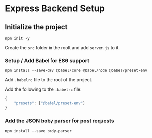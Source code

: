 # Express Backend Setup

## Initialize the project
```node 
npm init -y
```
Create the `src` folder in the roolt and add `server.js` to it.


### Setup / Add Babel for ES6 support

```node
npm install --save-dev @babel/core @babel/node @babel/preset-env
```
Add `.babelrc` file to the root of the project.

Add the following to the `.babelrc` file:

```javascript
{
    "presets": ["@babel/preset-env"]
}
```

### Add the JSON boby parser for post requests
```node
npm install --save body-parser
```

